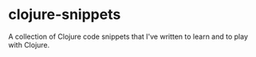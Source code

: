 clojure-snippets
================

A collection of Clojure code snippets that I've written to learn and to play with Clojure.
